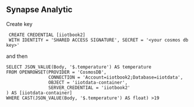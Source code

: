 

## Synapse Analytic

Create key

     CREATE CREDENTIAL [iiotbook2]
     WITH IDENTITY = 'SHARED ACCESS SIGNATURE', SECRET = '<your cosmos db key>'

and then

    SELECT JSON_VALUE(Body, '$.temperature') AS temperature
    FROM OPENROWSET(​PROVIDER = 'CosmosDB',
                    CONNECTION = 'Account=iiotbook2;Database=iiotdata',
                    OBJECT = 'iiotdata-container',
                    SERVER_CREDENTIAL = 'iiotbook2'
    ) AS [iiotdata-container]
    WHERE CAST(JSON_VALUE(Body, '$.temperature') AS float) >19